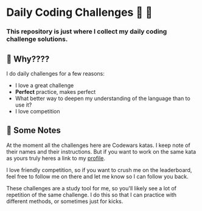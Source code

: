 # Daily Coding Challenges :brain: :muscle:
### This repository is just where I collect my daily coding challenge solutions.

## :raised_eyebrow: Why????

 I do daily challenges for a few reasons:
- I love a great challenge
- **Perfect** practice, makes perfect
- What better way to deepen my understanding of the language than to use it? 
- I love competition

## :notebook: Some Notes 
At the moment all the challenges here are Codewars katas. I keep note of their names and their instructions. But if you want to work on the same kata as yours truly heres a link to my [profile](https://www.codewars.com/users/Colclough7/completed).

I love friendly competition, so if you want to crush me on the leaderboard, feel free to follow me on there and let me know so I can follow you back.

These challenges are a study tool for me, so you'll likely see a lot of repetition of the same challenge. I do this so that I can practice with different methods, or sometimes just for kicks.
